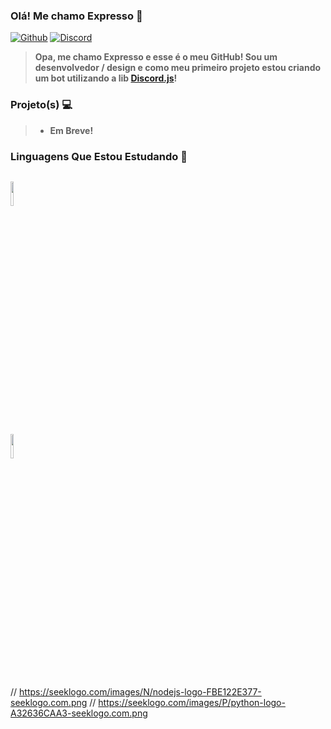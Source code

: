 ### Olá! Me chamo Expresso 👋
[![Github](https://img.shields.io/badge/-Github-000?style=flat&logo=Github&logoColor=white)](https://github.com/ExpressDeveloper) [![Discord](https://img.shields.io/badge/-Discord-7289da?style=flat&logo=Discord&logoColor=white)](hhttps://discord.gg/Expresso#9170)

> **Opa, me chamo Expresso e esse é o meu GitHub! Sou um desenvolvedor / design e como meu primeiro projeto estou criando um bot utilizando a lib [Discord.js](https://www.npmjs.com/package/discord.js?source=post_page-----7b5fe27cb6fa----------------------)!**

### Projeto(s) 💻
> - **Em Breve!**

### Linguagens Que Estou Estudando 🔧

<code> <img width = "10%" src = "https://seeklogo.com/images/N/nodejs-logo-FBE122E377-seeklogo.com.png"> </code>
<code> <img width = "10%" src = "https://seeklogo.com/images/P/python-logo-A32636CAA3-seeklogo.com.png"> </code>

// https://seeklogo.com/images/N/nodejs-logo-FBE122E377-seeklogo.com.png
// https://seeklogo.com/images/P/python-logo-A32636CAA3-seeklogo.com.png

